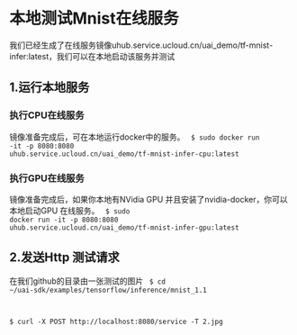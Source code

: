 

# 本地测试Mnist在线服务
我们已经生成了在线服务镜像uhub.service.ucloud.cn/uai_demo/tf-mnist-infer:latest，我们可以在本地启动该服务并测试

## 1.运行本地服务
### 执行CPU在线服务
镜像准备完成后，可在本地运行docker中的服务。
<code>
$ sudo docker run -it -p 8080:8080 uhub.service.ucloud.cn/uai_demo/tf-mnist-infer-cpu:latest
</code>

### 执行GPU在线服务
镜像准备完成后，如果你本地有NVidia GPU 并且安装了nvidia-docker，你可以本地启动GPU 在线服务。
<code>
$ sudo docker run -it -p 8080:8080 uhub.service.ucloud.cn/uai_demo/tf-mnist-infer-gpu:latest
</code>

## 2.发送Http 测试请求
在我们github的目录由一张测试的图片
<code>
$ cd ~/uai-sdk/examples/tensorflow/inference/mnist_1.1

$ curl -X POST http://localhost:8080/service -T 2.jpg
</code>

